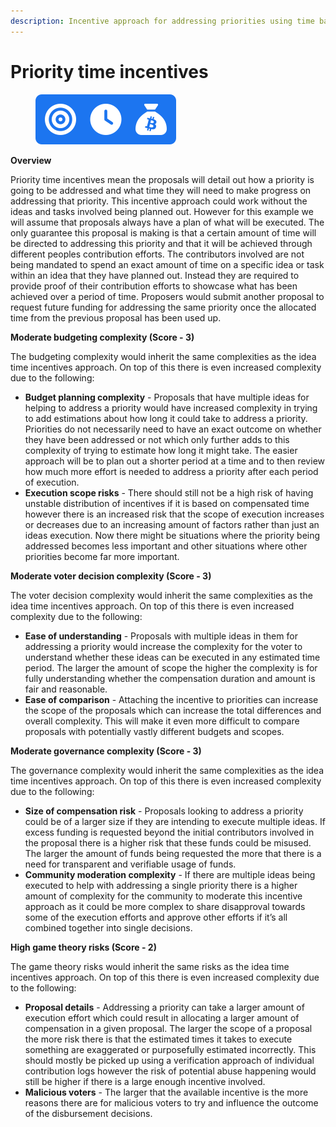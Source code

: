 ```yaml
---
description: Incentive approach for addressing priorities using time based compensation
---
```


# Priority time incentives

<div align="left">

<figure><img src="../../.gitbook/assets/priority-time-incentives.png" alt="" width="225"><figcaption></figcaption></figure>

</div>



**Overview**

Priority time incentives mean the proposals will detail out how a priority is going to be addressed and what time they will need to make progress on addressing that priority. This incentive approach could work without the ideas and tasks involved being planned out. However for this example we will assume that proposals always have a plan of what will be executed. The only guarantee this proposal is making is that a certain amount of time will be directed to addressing this priority and that it will be achieved through different peoples contribution efforts. The contributors involved are not being mandated to spend an exact amount of time on a specific idea or task within an idea that they have planned out. Instead they are required to provide proof of their contribution efforts to showcase what has been achieved over a period of time. Proposers would submit another proposal to request future funding for addressing the same priority once the allocated time from the previous proposal has been used up.



**Moderate budgeting complexity (Score - 3)**

The budgeting complexity would inherit the same complexities as the idea time incentives approach. On top of this there is even increased complexity due to the following:

* **Budget planning complexity** - Proposals that have multiple ideas for helping to address a priority would have increased complexity in trying to add estimations about how long it could take to address a priority. Priorities do not necessarily need to have an exact outcome on whether they have been addressed or not which only further adds to this complexity of trying to estimate how long it might take. The easier approach will be to plan out a shorter period at a time and to then review how much more effort is needed to address a priority after each period of execution.
* **Execution scope risks** - There should still not be a high risk of having unstable distribution of incentives if it is based on compensated time however there is an increased risk that the scope of execution increases or decreases due to an increasing amount of factors rather than just an ideas execution. Now there might be situations where the priority being addressed becomes less important and other situations where other priorities become far more important.



**Moderate voter decision complexity (Score - 3)**

The voter decision complexity would inherit the same complexities as the idea time incentives approach. On top of this there is even increased complexity due to the following:

* **Ease of understanding** - Proposals with multiple ideas in them for addressing a priority would increase the complexity for the voter to understand whether these ideas can be executed in any estimated time period. The larger the amount of scope the higher the complexity is for fully understanding whether the compensation duration and amount is fair and reasonable.
* **Ease of comparison** - Attaching the incentive to priorities can increase the scope of the proposals which can increase the total differences and overall complexity. This will make it even more difficult to compare proposals with potentially vastly different budgets and scopes.



**Moderate governance complexity (Score - 3)**

The governance complexity would inherit the same complexities as the idea time incentives approach. On top of this there is even increased complexity due to the following:

* **Size of compensation risk** - Proposals looking to address a priority could be of a larger size if they are intending to execute multiple ideas. If excess funding is requested beyond the initial contributors involved in the proposal there is a higher risk that these funds could be misused. The larger the amount of funds being requested the more that there is a need for transparent and verifiable usage of funds.
* **Community moderation complexity** - If there are multiple ideas being executed to help with addressing a single priority there is a higher amount of complexity for the community to moderate this incentive approach as it could be more complex to share disapproval towards some of the execution efforts and approve other efforts if it’s all combined together into single decisions.



**High game theory risks (Score - 2)**

The game theory risks would inherit the same risks as the idea time incentives approach. On top of this there is even increased complexity due to the following:

* **Proposal details** - Addressing a priority can take a larger amount of execution effort which could result in allocating a larger amount of compensation in a given proposal. The larger the scope of a proposal the more risk there is that the estimated times it takes to execute something are exaggerated or purposefully estimated incorrectly. This should mostly be picked up using a verification approach of individual contribution logs however the risk of potential abuse happening would still be higher if there is a large enough incentive involved.
* **Malicious voters** - The larger that the available incentive is the more reasons there are for malicious voters to try and influence the outcome of the disbursement decisions.
